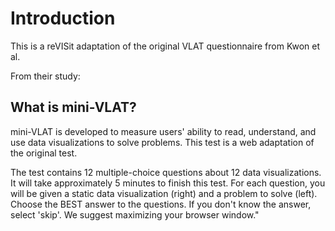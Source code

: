 # Introduction

This is a reVISit adaptation of the original VLAT questionnaire from Kwon et al.

From their study: 

## What is mini-VLAT?

mini-VLAT is developed to measure users' ability to read, understand, and
use data visualizations to solve problems. This test is a web
adaptation of the original test.

The test contains 12 multiple-choice questions about 12 data
visualizations. It will take approximately 5 minutes to finish this
test. For each question, you will be given a static data
visualization (right) and a problem to solve (left). Choose the BEST
answer to the questions. If you don't know the answer, select
'skip'. We suggest maximizing your browser window."
